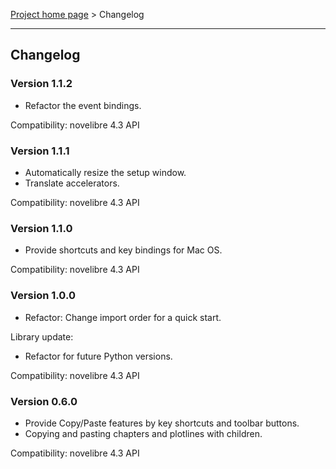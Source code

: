 [Project home page](../) > Changelog

------------------------------------------------------------------------

## Changelog


### Version 1.1.2

- Refactor the event bindings.

Compatibility: novelibre 4.3 API

### Version 1.1.1

- Automatically resize the setup window.
- Translate accelerators.

Compatibility: novelibre 4.3 API

### Version 1.1.0

- Provide shortcuts and key bindings for Mac OS.

Compatibility: novelibre 4.3 API

### Version 1.0.0

- Refactor: Change import order for a quick start.

Library update:
- Refactor for future Python versions.

Compatibility: novelibre 4.3 API

### Version 0.6.0

- Provide Copy/Paste features by key shortcuts and toolbar buttons.
- Copying and pasting chapters and plotlines with children.

Compatibility: novelibre 4.3 API
